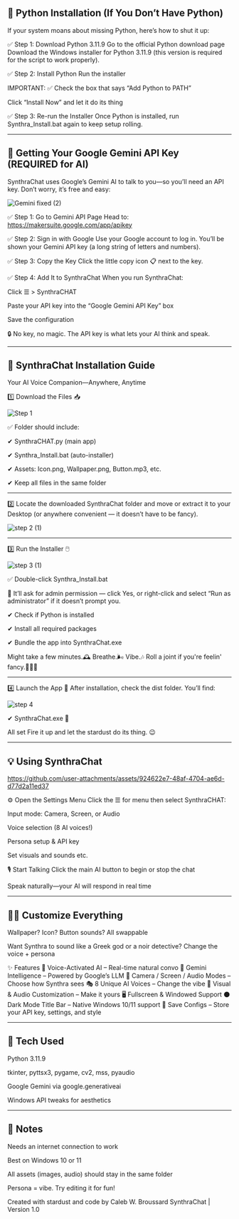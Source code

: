 🐍 Python Installation (If You Don’t Have Python)
-------------------------------------------------------------------------------------------------------------------------------------------------------------------------------------------------------------------------------------------------------------
If your system moans about missing Python, here’s how to shut it up:

✅ Step 1: Download Python 3.11.9
Go to the official Python download page
Download the Windows installer for Python 3.11.9 (this version is required for the script to work properly).

✅ Step 2: Install Python
Run the installer

IMPORTANT: ✅ Check the box that says “Add Python to PATH”

Click “Install Now” and let it do its thing

✅ Step 3: Re-run the Installer
Once Python is installed, run Synthra_Install.bat again to keep setup rolling.

_____________________________________________________________________________________________________________________________________________________________________________________________________________________________________________________________


🔑 Getting Your Google Gemini API Key (REQUIRED for AI)
-------------------------------------------------------------------------------------------------------------------------------------------------------------------------------------------------------------------------------------------------------------
SynthraChat uses Google’s Gemini AI to talk to you—so you’ll need an API key. Don’t worry, it’s free and easy:

![Gemini fixed (2)](https://github.com/user-attachments/assets/249bd95e-93f8-4ae9-bfad-0fa274537e94)

✅ Step 1: Go to Gemini API Page
Head to: https://makersuite.google.com/app/apikey

✅ Step 2: Sign in with Google
Use your Google account to log in. You’ll be shown your Gemini API key (a long string of letters and numbers).

✅ Step 3: Copy the Key
Click the little copy icon 📋 next to the key.

✅ Step 4: Add It to SynthraChat
When you run SynthraChat:

Click ☰ > SynthraCHAT

Paste your API key into the “Google Gemini API Key” box

Save the configuration

🔒 No key, no magic. The API key is what lets your AI think and speak.

_____________________________________________________________________________________________________________________________________________________________________________________________________________________________________________________________

🔮 SynthraChat Installation Guide
-------------------------------------------------------------------------------------------------------------------------------------------------------------------------------------------------------------------------------------------------------------
Your AI Voice Companion—Anywhere, Anytime

1️⃣ Download the Files 📥

![Step 1](https://github.com/user-attachments/assets/16f9411d-b389-4881-8814-e8ba70779aaa) 

✅ Folder should include:

✔ SynthraCHAT.py (main app)

✔ Synthra_Install.bat (auto-installer)

✔ Assets: Icon.png, Wallpaper.png, Button.mp3, etc.

✔ Keep all files in the same folder

_____________________________________________________________________________________________________________________________________________________________________________________________________________________________________________________________

2️⃣ Locate the downloaded SynthraChat folder and move or extract it to your Desktop (or anywhere convenient — it doesn’t have to be fancy).

![step 2 (1)](https://github.com/user-attachments/assets/5becdd5d-bb65-47a8-8b61-ff5e26deb3e4)

_____________________________________________________________________________________________________________________________________________________________________________________________________________________________________________________________

3️⃣ Run the Installer 🖱️

![step 3 (1)](https://github.com/user-attachments/assets/de190aef-977d-4599-8f5c-421e83ee8a98)

✅ Double-click Synthra_Install.bat

🔐 It’ll ask for admin permission — click Yes, or right-click and select “Run as administrator” if it doesn’t prompt you.

✔ Check if Python is installed

✔ Install all required packages

✔ Bundle the app into SynthraChat.exe

Might take a few minutes.🕰️ Breathe.🌬️ Vibe.🎶 Roll a joint if you're feelin' fancy.🌿🔥😌

_____________________________________________________________________________________________________________________________________________________________________________________________________________________________________________________________

4️⃣ Launch the App 🚀
After installation, check the dist folder. You’ll find:

![step 4](https://github.com/user-attachments/assets/87ec421a-596c-4a08-8e95-4805dab798d8)

✔ SynthraChat.exe 🔮

All set Fire it up and let the stardust do its thing. 😉

_____________________________________________________________________________________________________________________________________________________________________________________________________________________________________________________________

💡 Using SynthraChat
-------------------------------------------------------------------------------------------------------------------------------------------------------------------------------------------------------------------------------------------------------------

https://github.com/user-attachments/assets/924622e7-48af-4704-ae6d-d77d2a11ed37

⚙ Open the Settings Menu
Click the ☰ for menu then select SynthraCHAT:

Input mode: Camera, Screen, or Audio    

Voice selection (8 AI voices!)

Persona setup & API key

Set visuals and sounds etc.

🎙 Start Talking
Click the main AI button to begin or stop the chat

Speak naturally—your AI will respond in real time

_____________________________________________________________________________________________________________________________________________________________________________________________________________________________________________________________

🧑‍🎤 Customize Everything
-------------------------------------------------------------------------------------------------------------------------------------------------------------------------------------------------------------------------------------------------------------
Wallpaper? Icon? Button sounds? All swappable

Want Synthra to sound like a Greek god or a noir detective? Change the voice + persona

✨ Features
🎤 Voice-Activated AI – Real-time natural convo
🔮 Gemini Intelligence – Powered by Google’s LLM
📸 Camera / Screen / Audio Modes – Choose how Synthra sees
🎭 8 Unique AI Voices – Change the vibe
🎨 Visual & Audio Customization – Make it yours
🖥 Fullscreen & Windowed Support
🌑 Dark Mode Title Bar – Native Windows 10/11 support
💾 Save Configs – Store your API key, settings, and style

_____________________________________________________________________________________________________________________________________________________________________________________________________________________________________________________________

🧪 Tech Used
-------------------------------------------------------------------------------------------------------------------------------------------------------------------------------------------------------------------------------------------------------------
Python 3.11.9

tkinter, pyttsx3, pygame, cv2, mss, pyaudio

Google Gemini via google.generativeai

Windows API tweaks for aesthetics

_____________________________________________________________________________________________________________________________________________________________________________________________________________________________________________________________

📝 Notes
-------------------------------------------------------------------------------------------------------------------------------------------------------------------------------------------------------------------------------------------------------------
Needs an internet connection to work

Best on Windows 10 or 11

All assets (images, audio) should stay in the same folder

Persona = vibe. Try editing it for fun!

Created with stardust and code by Caleb W. Broussard
SynthraChat | Version 1.0


